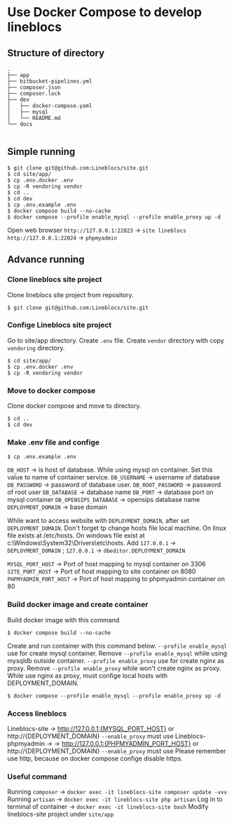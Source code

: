 # Use Docker Compose to develop lineblocs

## Structure of directory
```shell
.
├── app
├── bitbucket-pipelines.yml
├── composer.json
├── composer.lock
├── dev
│   ├── docker-compose.yaml
│   ├── mysql
│   └── README.md
└── docs


```

## Simple running
```shell
$ git clone git@github.com:Lineblocs/site.git
$ cd site/app/
$ cp .env.docker .env
$ cp -R vendoring vendor
$ cd ..
$ cd dev
$ cp .env.example .env
$ docker compose build --no-cache
$ docker compose --profile enable_mysql --profile enable_proxy up -d
```
 Open web browser 
`http://127.0.0.1:22023`   -> `site lineblocs`
`http://127.0.0.1:22024`   -> `phpmyadmin`


## Advance running

### Clone lineblocs site project
Clone  lineblocs site project from repository.
```shell
$ git clone git@github.com:Lineblocs/site.git
```

### Confige Lineblocs site project
Go to site/app directory. Create `.env` file. Create `vendor` directory with copy `vendoring` directory.

```shell
$ cd site/app/
$ cp .env.docker .env
$ cp -R vendoring vendor
```

### Move to docker compose
Clone docker compose and move to directory.
```shell
$ cd ..
$ cd dev
```

### Make .env file and confige
```shell
$ cp .env.example .env
```

`DB_HOST` -> is host of database. While using mysql on container. Set this value to name of container service.
`DB_USERNAME` -> username of database
`DB_PASSWORD` -> password of database user.
`DB_ROOT_PASSWORD` -> password of root user
`DB_DATABASE` -> database name
`DB_PORT` -> database port on mysql container
`DB_OPENSIPS_DATABASE` -> opensips database name
`DEPLOYMENT_DOMAIN` -> base domain 

While want to access website with `DEPLOYMENT_DOMAIN`, after set `DEPLOYMENT_DOMAIN`. Don't forget tp change hosts file local machine. On linux file exists at /etc/hosts. On windows file exist at c:\Windows\System32\Drivers\etc\hosts. Add `127.0.0.1` -> `DEPLOYMENT_DOMAIN`  ;  `127.0.0.1` -> `dbeditor.DEPLOYMENT_DOMAIN`

`MYSQL_PORT_HOST` -> Port of host mapping to mysql container on 3306
`SITE_PORT_HOST` -> Port of host mapping to site container on 8080
`PHPMYADMIN_PORT_HOST` -> Port of host mapping to phpmyadmin container on 80


### Build docker image and create container
Build docker image with this command
```shell
$ docker compose build --no-cache
```

Create and run container with this command below. 
`--profile enable_mysql` use for create mysql container. Remove `--profile enable_mysql` while using mysqldb outside container. 
`--profile enable_proxy` use for create nginx as proxy. Remove `--profile enable_proxy` while won't create nginx as proxy. While use nginx as proxy, must confige local hosts with DEPLOYMENT_DOMAIN. 

```shell
$ docker compose --profile enable_mysql --profile enable_proxy up -d
```

### Access lineblocs
Lineblocs-site -> http://127.0.0.1:{MYSQL_PORT_HOST} or http://{DEPLOYMENT_DOMAIN} `--enable_proxy` must use
Lineblocs-phpmyadmin -> -> http://127.0.0.1:{PHPMYADMIN_PORT_HOST} or http://{DEPLOYMENT_DOMAIN} `--enable_proxy` must use
Please remember use http, because on docker compose confige disable https.

### Useful command
Running `composer`  -> `docker exec -it lineblocs-site composer update -vvv`
Running `artisan` -> `docker exec -it lineblocs-site php artisan`
Log in to terminal of container  -> `docker exec -it lineblocs-site bash`
Modify lineblocs-site project under `site/app`



